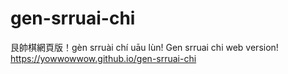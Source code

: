 # gen-srruai-chi
艮帥棋網頁版！gèn srruài chí uāu lùn! Gen srruai chi web version!
https://yowwowwow.github.io/gen-srruai-chi
